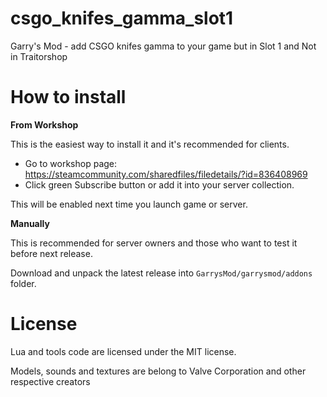 # csgo_knifes_gamma_slot1
 Garry's Mod - add CSGO knifes gamma to your game but in Slot 1 and Not in Traitorshop

# How to install
**From Workshop**

This is the easiest way to install it and it's recommended for clients.

* Go to workshop page: https://steamcommunity.com/sharedfiles/filedetails/?id=836408969
* Click green Subscribe button or add it into your server collection.

This will be enabled next time you launch game or server.

**Manually**

This is recommended for server owners and those who want to test it before next release.

Download and unpack the latest release into `GarrysMod/garrysmod/addons` folder.

# License
Lua and tools code are licensed under the MIT license.

Models, sounds and textures are belong to Valve Corporation and other respective creators

